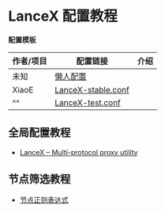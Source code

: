 # LanceX 配置教程

**配置模板**

| 作者/项目 | 配置链接                                                                                                                                                                      | 介绍  |
| ----- | ------------------------------------------------------------------------------------------------------------------------------------------------------------------------- | --- |
| 未知    | [懒人配置](https://raw.githubusercontent.com/LaolunsiG/XiaoE_PCR/main/Config_File/LanceX/LanceX%20%E7%A4%BA%E4%BE%8B%E9%85%8D%E7%BD%AE/LanceX%20TG%20%E9%A2%91%E9%81%93.conf) |     |
| XiaoE | [LanceX-stable.conf](https://raw.githubusercontent.com/LaolunsiG/PCR/refs/heads/main/Config_File/LanceX/LanceX-stable.conf)                                               |     |
| ^^    | [LanceX-test.conf](https://raw.githubusercontent.com/LaolunsiG/PCR/refs/heads/main/Config_File/LanceX/LanceX-test.conf)                                                   |     |

## 全局配置教程
- [LanceX – Multi-protocol proxy utility](https://shadowboat.app/lancexapp/zh/)

## 节点筛选教程
- [节点正则表达式](https://github.com/LaolunsiG/PCR/blob/main/Agency_Wiki/%E8%8A%82%E7%82%B9%E7%9A%84%E6%AD%A3%E5%88%99%E8%A1%A8%E8%BE%BE%E5%BC%8F.md)